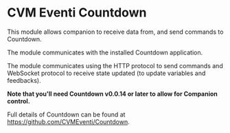 # CVM Eventi Countdown

This module allows companion to receive data from, and send commands to Countdown.

The module communicates with the installed Countdown application.

The module communicates using the HTTP protocol to send commands and WebSocket protocol to receive state updated (to update variables and feedbacks).

**Note that you'll need Countdown v0.0.14 or later to allow for Companion control.**

Full details of Countdown can be found at https://github.com/CVMEventi/Countdown.
